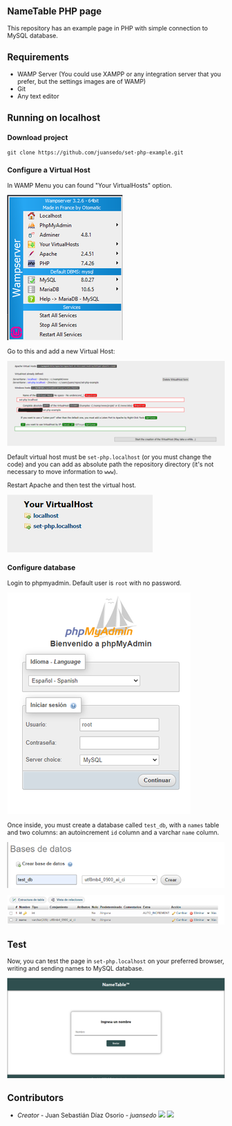 ## NameTable PHP page

This repository has an example page in PHP with simple connection to MySQL database.

## Requirements

- WAMP Server (You could use XAMPP or any integration server that you prefer, but the settings images are of WAMP)
- Git
- Any text editor

## Running on localhost

### Download project

```
git clone https://github.com/juansedo/set-php-example.git
```

### Configure a Virtual Host

In WAMP Menu you can found "Your VirtualHosts" option.

![config](docs/wamp-config.png)

Go to this and add a new Virtual Host:

![new-hosts](docs/virtualhost.png)

Default virtual host must be `set-php.localhost` (or you must change the code) and you can add as absolute path the repository directory (it's not necessary to move information to `www`).

Restart Apache and then test the virtual host.

![list](docs/list.png)

### Configure database

Login to phpmyadmin. Default user is `root` with no password.

![phpmyadmin](docs/phpmyadmin.png)

Once inside, you must create a database called `test_db`, with a `names` table and two columns: an autoincrement `id` column and a varchar `name` column.

![db](docs/creating-db.png)

![table](docs/table-created.png)


## Test

Now, you can test the page in `set-php.localhost` on your preferred browser, writing and sending names to MySQL database.

![page](docs/page.png)

## Contributors

- *Creator* - Juan Sebastián Díaz Osorio - *juansedo* <a href="https://github.com/juansedo"><img src="https://image.flaticon.com/icons/png/512/25/25231.png" width=20></a> <a href="https://instagram.com/juansedo"><img src="https://cdn-icons-png.flaticon.com/512/174/174855.png" width=20></a>
